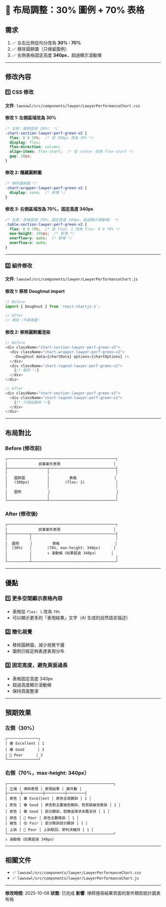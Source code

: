 # 🎨 布局調整：30% 圖例 + 70% 表格

## 需求

1. ✅ 左右比例從均分改為 **30% : 70%**
2. ✅ 移除圓餅圖（只保留圖例）
3. ✅ 右側表格固定高度 **340px**，超過顯示滾動條

---

## 修改內容

### 1️⃣ CSS 修改

**文件**: `lawsowl/src/components/lawyer/LawyerPerformanceChart.css`

#### 修改 1: 左側區域改為 30%
```css
/* 左側：圖例區域（30%） */
.chart-section-lawyer-perf-green-v2 {
  flex: 0 0 30%;  /* 從 300px 改為 30% */
  display: flex;
  flex-direction: column;
  align-items: flex-start;  /* 從 center 改為 flex-start */
  gap: 20px;
}
```

#### 修改 2: 隱藏圓餅圖
```css
/* 移除圓餅圖 */
.chart-wrapper-lawyer-perf-green-v2 {
  display: none;  /* 新增 */
}
```

#### 修改 3: 右側區域改為 70%，固定高度 340px
```css
/* 右側：表格區域（70%，固定高度 340px，超過顯示滾動條） */
.table-section-lawyer-perf-green-v2 {
  flex: 0 0 70%;  /* 從 flex: 1 改為 flex: 0 0 70% */
  max-height: 340px;  /* 新增 */
  overflow-y: auto;  /* 新增 */
  overflow-x: auto;
}
```

---

### 2️⃣ 組件修改

**文件**: `lawsowl/src/components/lawyer/LawyerPerformanceChart.js`

#### 修改 1: 移除 Doughnut import
```javascript
// Before
import { Doughnut } from 'react-chartjs-2';

// After
// 移除（不再需要）
```

#### 修改 2: 移除圓餅圖渲染
```javascript
// Before
<div className="chart-section-lawyer-perf-green-v2">
  <div className="chart-wrapper-lawyer-perf-green-v2">
    <Doughnut data={chartData} options={chartOptions} />
  </div>
  <div className="chart-legend-lawyer-perf-green-v2">
    {/* 圖例 */}
  </div>
</div>

// After
<div className="chart-section-lawyer-perf-green-v2">
  <div className="chart-legend-lawyer-perf-green-v2">
    {/* 只保留圖例 */}
  </div>
</div>
```

---

## 布局對比

### Before (修改前)
```
┌─────────────────────────────────────────────────┐
│              民事案件表現                        │
├──────────────────┬──────────────────────────────┤
│                  │                              │
│   圓餅圖          │         表格                 │
│   (300px)        │       (flex: 1)              │
│                  │                              │
│   圖例            │                              │
│                  │                              │
└──────────────────┴──────────────────────────────┘
```

### After (修改後)
```
┌─────────────────────────────────────────────────┐
│              民事案件表現                        │
├──────────┬──────────────────────────────────────┤
│          │                                      │
│  圖例     │         表格                         │
│  (30%)   │       (70%, max-height: 340px)      │
│          │       ↕️ 滾動條（如果超過 340px）      │
│          │                                      │
└──────────┴──────────────────────────────────────┘
```

---

## 優點

### 1️⃣ **更多空間顯示表格內容**
- 表格從 `flex: 1` 改為 `70%`
- 可以顯示更多的「表現結果」文字（AI 生成的自然語言描述）

### 2️⃣ **簡化視覺**
- 移除圓餅圖，減少視覺干擾
- 圖例已經足夠表達表現分布

### 3️⃣ **固定高度，避免頁面過長**
- 表格固定高度 340px
- 超過高度顯示滾動條
- 保持頁面整潔

---

## 預期效果

### 左側（30%）
```
┌──────────────┐
│ 🟢 Excellent │ 1
│ 🟢 Good      │ 2
│ 🔴 Poor      │ 2
└──────────────┘
```

### 右側（70%，max-height: 340px）
```
┌────────────────────────────────────────────────┐
│ 立場 │ 律師表現 │ 表現結果 │ 案件數 │
├──────┼─────────┼─────────┼────────┤
│ 原告 │ 🟢 Excellent │ 原告全部勝訴 │ 1 │
│ 原告 │ 🟢 Good │ 原告對主要被告勝訴，對其餘被告敗訴 │ 1 │
│ 原告 │ 🟢 Good │ 部分勝訴，慰撫金請求未獲支持 │ 1 │
│ 原告 │ 🔴 Poor │ 原告全數敗訴 │ 1 │
│ 被告 │ 🟡 Fair │ 部分敗訴部分勝訴 │ 1 │
│ 上訴 │ 🔴 Poor │ 上訴駁回，原判決維持 │ 1 │
└────────────────────────────────────────────────┘
↕️ 滾動條（如果超過 340px）
```

---

## 相關文件

- ✅ `lawsowl/src/components/lawyer/LawyerPerformanceChart.css`
- ✅ `lawsowl/src/components/lawyer/LawyerPerformanceChart.js`

---

**修改時間**: 2025-10-08
**狀態**: 已完成
**影響**: 律師搜尋結果頁面的案件類型統計圖表布局

